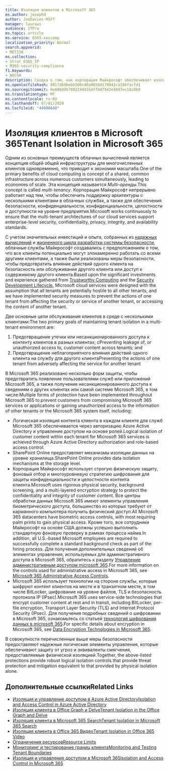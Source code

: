```yaml
---
title: Изоляция клиентов в Microsoft 365
ms.author: josephd
author: JoeDavies-MSFT
manager: laurawi
audience: ITPro
ms.topic: article
ms.service: O365-seccomp
localization_priority: Normal
search.appverid:
- MET150
ms.collection:
- Strat_O365_IP
- M365-security-compliance
f1.keywords:
- NOCSH
description: Сводка о том, как корпорация Майкрософт обеспечивает изоляцию клиентов для Microsoft 365.
ms.openlocfilehash: 891fdb9bebb500c40a9658d170942ca396facfd1
ms.sourcegitcommit: 6e608d957082244d1b4ffb47942e5847ec18c0b9
ms.translationtype: MT
ms.contentlocale: ru-RU
ms.lasthandoff: 07/01/2020
ms.locfileid: "44998648"
---
```

# <a name="tenant-isolation-in-microsoft-365"></a><span data-ttu-id="daacb-103">Изоляция клиентов в Microsoft 365</span><span class="sxs-lookup"><span data-stu-id="daacb-103">Tenant Isolation in Microsoft 365</span></span>

<span data-ttu-id="daacb-104">Одним из основных преимуществ облачных вычислений является концепция общей общей инфраструктуры для многочисленных клиентов одновременно, что приводит к экономии масштаба.</span><span class="sxs-lookup"><span data-stu-id="daacb-104">One of the primary benefits of cloud computing is concept of a shared, common infrastructure across numerous customers simultaneously, leading to economies of scale.</span></span> <span data-ttu-id="daacb-105">Эта концепция называется *Multi-аренды*.</span><span class="sxs-lookup"><span data-stu-id="daacb-105">This concept is called *multi-tenancy*.</span></span> <span data-ttu-id="daacb-106">Корпорация Майкрософт непрерывно работает над тем, чтобы обеспечить поддержку архитектуры с несколькими клиентами в облачных службах, а также для обеспечения безопасности, конфиденциальности, конфиденциальности, целостности и доступности на уровне предприятия.</span><span class="sxs-lookup"><span data-stu-id="daacb-106">Microsoft works continuously to ensure that the multi-tenant architectures of our cloud services support enterprise-level security, confidentiality, privacy, integrity, and availability standards.</span></span>

<span data-ttu-id="daacb-107">С учетом значительных инвестиций и опыта, собранных из [надежных вычислений](https://www.microsoft.com/trust-center) и [жизненного цикла разработки системы безопасности](https://www.microsoft.com/securityengineering/sdl/), облачные службы Майкрософт создавались с предположением о том, что все клиенты потенциально могут злонамеренно работать со всеми другими клиентами, а также были реализованы меры безопасности, чтобы предотвратить влияние действий одного клиента на безопасность или обслуживание другого клиента или доступ к содержимому другого клиента.</span><span class="sxs-lookup"><span data-stu-id="daacb-107">Based upon the significant investments and experience gathered from [Trustworthy Computing](https://www.microsoft.com/trust-center) and the [Security Development Lifecycle](https://www.microsoft.com/securityengineering/sdl/), Microsoft cloud services were designed with the assumption that all tenants are potentially hostile to all other tenants, and we have implemented security measures to prevent the actions of one tenant from affecting the security or service of another tenant, or accessing the content of another tenant.</span></span>

<span data-ttu-id="daacb-108">Две основные цели обслуживания клиентов в среде с несколькими клиентами:</span><span class="sxs-lookup"><span data-stu-id="daacb-108">The two primary goals of maintaining tenant isolation in a multi-tenant environment are:</span></span>

1.  <span data-ttu-id="daacb-109">Предотвращение утечки или несанкционированного доступа к контенту клиентов в разных клиентах; с</span><span class="sxs-lookup"><span data-stu-id="daacb-109">Preventing leakage of, or unauthorized access to, customer content across tenants; and</span></span>
2.  <span data-ttu-id="daacb-110">Предотвращение неблагоприятного влияния действий одного клиента на службу для другого клиента</span><span class="sxs-lookup"><span data-stu-id="daacb-110">Preventing the actions of one tenant from adversely affecting the service for another tenant</span></span>

<span data-ttu-id="daacb-111">В Microsoft 365 реализовано несколько форм защиты, чтобы предотвратить появление пользователями служб или приложений Microsoft 365, а также получение несанкционированного доступа к сведениям о других клиентах или самой системе Microsoft 365, в том числе:</span><span class="sxs-lookup"><span data-stu-id="daacb-111">Multiple forms of protection have been implemented throughout Microsoft 365 to prevent customers from compromising Microsoft 365 services or applications or gaining unauthorized access to the information of other tenants or the Microsoft 365 system itself, including:</span></span>

- <span data-ttu-id="daacb-112">Логическая изоляция контента клиента в каждом клиенте для служб Microsoft 365 обеспечивается через авторизацию Azure Active Directory и управление доступом на основе ролей.</span><span class="sxs-lookup"><span data-stu-id="daacb-112">Logical isolation of customer content within each tenant for Microsoft 365 services is achieved through Azure Active Directory authorization and role-based access control.</span></span>
- <span data-ttu-id="daacb-113">SharePoint Online предоставляет механизмы изоляции данных на уровне хранилища.</span><span class="sxs-lookup"><span data-stu-id="daacb-113">SharePoint Online provides data isolation mechanisms at the storage level.</span></span>
- <span data-ttu-id="daacb-114">Корпорация Майкрософт использует строгую физическую защиту, фоновый отбор и многоуровневую стратегию шифрования для защиты конфиденциальности и целостности контента клиента.</span><span class="sxs-lookup"><span data-stu-id="daacb-114">Microsoft uses rigorous physical security, background screening, and a multi-layered encryption strategy to protect the confidentiality and integrity of customer content.</span></span> <span data-ttu-id="daacb-115">Все центры обработки данных Microsoft 365 имеют элементы управления биометрического доступа, большинство из которых требуют от карманного компьютера получить физический доступ.</span><span class="sxs-lookup"><span data-stu-id="daacb-115">All Microsoft 365 datacenters have biometric access controls, with most requiring palm prints to gain physical access.</span></span> <span data-ttu-id="daacb-116">Кроме того, все сотрудники Майкрософт на основе США должны успешно выполнить стандартную фоновую проверку в рамках процесса найма.</span><span class="sxs-lookup"><span data-stu-id="daacb-116">In addition, all U.S.-based Microsoft employees are required to successfully complete a standard background check as part of the hiring process.</span></span> <span data-ttu-id="daacb-117">Для получения дополнительных сведений об элементах управления, используемых для административного доступа в Microsoft 365, обратитесь к разделу [Управление административным доступом microsoft 365](office-365-administrative-access-controls-overview.md).</span><span class="sxs-lookup"><span data-stu-id="daacb-117">For more information on the controls used for administrative access in Microsoft 365, see [Microsoft 365 Administrative Access Controls](office-365-administrative-access-controls-overview.md).</span></span>
- <span data-ttu-id="daacb-118">Microsoft 365 использует технологии на стороне службы, которые шифруют контент клиентов на месте и в транзитном месте, в том числе BitLocker, шифрование на уровне файлов, TLS и безопасность протокола IP (IPsec).</span><span class="sxs-lookup"><span data-stu-id="daacb-118">Microsoft 365 uses service-side technologies that encrypt customer content at rest and in transit, including BitLocker, per-file encryption, Transport Layer Security (TLS) and Internet Protocol Security (IPsec).</span></span> <span data-ttu-id="daacb-119">Для получения подробных сведений о шифровании в Microsoft 365, ознакомьтесь со статьей [технология шифрования данных в microsoft 365](https://docs.microsoft.com/microsoft-365/compliance/office-365-encryption-in-the-microsoft-cloud-overview).</span><span class="sxs-lookup"><span data-stu-id="daacb-119">For specific details about encryption in Microsoft 365, see [Data Encryption Technologies in Microsoft 365](https://docs.microsoft.com/microsoft-365/compliance/office-365-encryption-in-the-microsoft-cloud-overview).</span></span>

<span data-ttu-id="daacb-120">В совокупности перечисленные выше меры безопасности предоставляют надежные логические элементы управления, которые обеспечивают защиту от угроз и эквиваленты смягчения, предоставляемые физической изоляцией.</span><span class="sxs-lookup"><span data-stu-id="daacb-120">Together, the above-listed protections provide robust logical isolation controls that provide threat protection and mitigation equivalent to that provided by physical isolation alone.</span></span>

## <a name="related-links"></a><span data-ttu-id="daacb-121">Дополнительные ссылки</span><span class="sxs-lookup"><span data-stu-id="daacb-121">Related Links</span></span>

- [<span data-ttu-id="daacb-122">Изоляция и управление доступом в Azure Active Directory</span><span class="sxs-lookup"><span data-stu-id="daacb-122">Isolation and Access Control in Azure Active Directory</span></span>](office-365-isolation-in-azure-active-directory.md)
- [<span data-ttu-id="daacb-123">Изоляция клиента в Office Graph и Delve</span><span class="sxs-lookup"><span data-stu-id="daacb-123">Tenant Isolation in the Office Graph and Delve</span></span>](office-365-isolation-in-graph-and-delve.md)
- [<span data-ttu-id="daacb-124">Изоляция клиента в Microsoft 365 Search</span><span class="sxs-lookup"><span data-stu-id="daacb-124">Tenant Isolation in Microsoft 365 Search</span></span>](office-365-isolation-in-office-365-search.md)
- [<span data-ttu-id="daacb-125">Изоляция клиента в Office 365 Видео</span><span class="sxs-lookup"><span data-stu-id="daacb-125">Tenant Isolation in Office 365 Video</span></span>](office-365-isolation-in-office-365-video.md)
- [<span data-ttu-id="daacb-126">Ограничения ресурсов</span><span class="sxs-lookup"><span data-stu-id="daacb-126">Resource Limits</span></span>](office-365-resource-limits.md)
- [<span data-ttu-id="daacb-127">Мониторинг и тестирование границ клиента</span><span class="sxs-lookup"><span data-stu-id="daacb-127">Monitoring and Testing Tenant Boundaries</span></span>](office-365-monitoring-and-testing.md)
- [<span data-ttu-id="daacb-128">Изоляция и управление доступом в Microsoft 365</span><span class="sxs-lookup"><span data-stu-id="daacb-128">Isolation and Access Control in Microsoft 365</span></span>](office-365-isolation-in-office-365.md)
